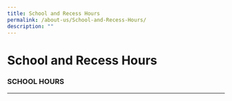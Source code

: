 ```yaml
---
title: School and Recess Hours
permalink: /about-us/School-and-Recess-Hours/
description: ""
---
```

School and Recess Hours
=======================

### SCHOOL HOURS
------------

